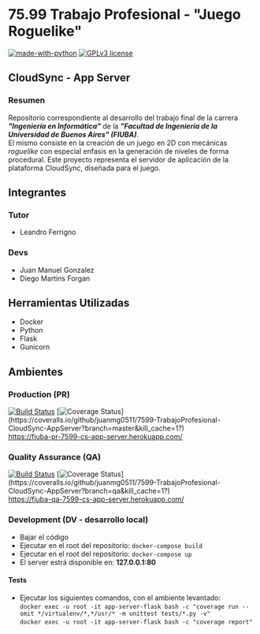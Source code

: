 # 75.99 Trabajo Profesional - "Juego Roguelike"

[![made-with-python](https://img.shields.io/badge/Made%20with-Python-1f425f.svg)](https://www.python.org/)
[![GPLv3 license](https://img.shields.io/badge/License-GPLv3-blue.svg)](http://perso.crans.org/besson/LICENSE.html)

## CloudSync - App Server
### Resumen

Repositorio correspondiente al desarrollo del trabajo final de la carrera **_"Ingeniería en Informática"_** de la **_"Facultad de Ingeniería de la Universidad de Buenos Aires" (FIUBA)_**.  
El mismo consiste en la creación de un juego en 2D con mecánicas _roguelike_ con especial enfasis en la generación de niveles de forma procedural. Este proyecto representa el servidor de aplicación de la plataforma CloudSync, diseñada para el juego.

## Integrantes

### Tutor

- Leandro Ferrigno

### Devs

- Juan Manuel Gonzalez
- Diego Martins Forgan

## Herramientas Utilizadas

- Docker
- Python
- Flask
- Gunicorn

## Ambientes

### Production (PR)
[![Build Status](https://app.travis-ci.com/juanmg0511/7599-TrabajoProfesional-CloudSync-AppServer.svg?branch=main)](https://app.travis-ci.com/juanmg0511/7599-TrabajoProfesional-CloudSync-AppServer)
[![Coverage Status](https://coveralls.io/repos/github/juanmg0511/7599-TrabajoProfesional-CloudSync-AppServer/badge.svg?branch=qa&kill_cache=1?)](https://coveralls.io/github/juanmg0511/7599-TrabajoProfesional-CloudSync-AppServer?branch=master&kill_cache=1?)  
https://fiuba-pr-7599-cs-app-server.herokuapp.com/

### Quality Assurance (QA)
[![Build Status](https://app.travis-ci.com/juanmg0511/7599-TrabajoProfesional-CloudSync-AppServer.svg?branch=qa)](https://app.travis-ci.com/juanmg0511/7599-TrabajoProfesional-CloudSync-AppServer)
[![Coverage Status](https://coveralls.io/repos/github/juanmg0511/7599-TrabajoProfesional-CloudSync-AppServer/badge.svg?branch=qa&kill_cache=1?)](https://coveralls.io/github/juanmg0511/7599-TrabajoProfesional-CloudSync-AppServer?branch=qa&kill_cache=1?)  
https://fiuba-qa-7599-cs-app-server.herokuapp.com/

### Development (DV - desarrollo local)

- Bajar el código
- Ejecutar en el root del repositorio: `docker-compose build`
- Ejecutar en el root del repositorio: `docker-compose up`
- El server estrá disponible en: **127.0.0.1:80**

#### Tests

- Ejecutar los siguientes comandos, con el ambiente levantado:  
`docker exec -u root -it app-server-flask bash -c "coverage run --omit */virtualenv/*,*/usr/* -m unittest tests/*.py -v"`   
`docker exec -u root -it app-server-flask bash -c "coverage report"`

